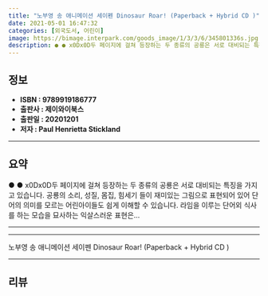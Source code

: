 ```yaml
---
title: "노부영 송 애니메이션 세이펜 Dinosaur Roar! (Paperback + Hybrid CD )"
date: 2021-05-01 16:47:32
categories: [외국도서, 어린이]
image: https://bimage.interpark.com/goods_image/1/3/3/6/345801336s.jpg
description: ● ● x0Dx0D두 페이지에 걸쳐 등장하는 두 종류의 공룡은 서로 대비되는 특징을 가지고 있습니다. 공룡의 소리, 성질, 몸집, 힘세기 들이 재미있는 그림으로 표현되어 있어 단어의 의미를 모르는 어린아이들도 쉽게 이해할 수 있습니다. 라임을 이루는 단어외 식사를 하는 모습을 묘사하
---
```


## **정보**

- **ISBN : 9789919186777**
- **출판사 : 제이와이북스**
- **출판일 : 20201201**
- **저자 : Paul   Henrietta Stickland**

------



## **요약**

●  ●  x0Dx0D두 페이지에 걸쳐 등장하는 두 종류의 공룡은 서로 대비되는 특징을 가지고 있습니다. 공룡의 소리, 성질, 몸집, 힘세기 들이 재미있는 그림으로 표현되어 있어 단어의 의미를 모르는 어린아이들도 쉽게 이해할 수 있습니다. 라임을 이루는 단어외 식사를 하는 모습을 묘사하는 익살스러운 표현은... 

------



------


노부영 송 애니메이션 세이펜 Dinosaur Roar! (Paperback + Hybrid CD ) 

------


## **리뷰** 

